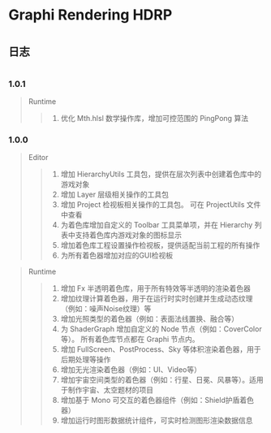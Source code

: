 # Graphi Rendering HDRP

#
## 日志
#


### 1.0.1
> Runtime
>> 1. 优化 Mth.hlsl 数学操作库，增加可控范围的 PingPong 算法

### 1.0.0
> Editor
>> 1. 增加 HierarchyUtils 工具包，提供在层次列表中创建着色库中的游戏对象
>> 2. 增加 Layer 层级相关操作的工具包
>> 3. 增加 Project 检视板相关操作的工具包。 可在 ProjectUtils 文件中查看
>> 4. 为着色库增加自定义的 Toolbar 工具菜单项，并在 Hierarchy 列表中支持着色库内游戏对象的图标显示
>> 5. 增加着色库工程设置操作检视板，提供适配当前工程的所有操作
>> 6. 为所有着色器增加对应的GUI检视板

> Runtime
>> 1. 增加 Fx 半透明着色库，用于所有特效等半透明的渲染着色器
>> 2. 增加纹理计算着色器，用于在运行时实时创建并生成动态纹理（例如：噪声Noise纹理）等
>> 3. 增加光照类型的着色器（例如：表面法线置换、融合等）
>> 4. 为 ShaderGraph 增加自定义的 Node 节点（例如：CoverColor等）。 所有着色库节点都在 Graphi 节点内。
>> 5. 增加 FullScreen、PostProcess、Sky 等体积渲染着色器，用于后期处理等操作
>> 6. 增加无光渲染着色器（例如：UI、Video等）
>> 7. 增加宇宙空间类型的着色器（例如：行星、日冕、风暴等）。适用于制作宇宙、太空题材的项目
>> 8. 增加基于 Mono 可交互的着色器组件（例如：Shield护盾着色器）
>> 9. 增加运行时图形数据统计组件，可实时检测图形渲染数据信息